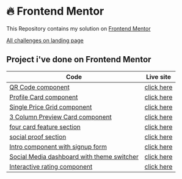 # 🔥 Frontend Mentor

This Repository contains my solution on <a href="https://www.frontendmentor.io/">Frontend Mentor</a> <br>

[All challenges on landing page](https://bagas-defandi-frontend-mentor.netlify.app/)

## Project i've done on Frontend Mentor

| Code                                                                                                                                                  | Live site                                                                                                   |
| ----------------------------------------------------------------------------------------------------------------------------------------------------- | ----------------------------------------------------------------------------------------------------------- |
| [QR Code component](https://github.com/bagas-defandi/Frontend-Mentor/tree/master/QR-code-component)                                                   | [click here](https://bagas-defandi-frontend-mentor.netlify.app/qr-code-component/)                          |
| [Profile Card component](https://github.com/bagas-defandi/Frontend-Mentor/tree/master/profile-card-component)                                         | [click here](https://bagas-defandi-frontend-mentor.netlify.app/profile-card-component/)                     |
| [Single Price Grid component](https://github.com/bagas-defandi/Frontend-Mentor/tree/master/single-price-grid-component)                               | [click here](https://bagas-defandi-frontend-mentor.netlify.app/single-price-grid-component/)                |
| [3 Column Preview Card component](https://github.com/bagas-defandi/Frontend-Mentor/tree/master/3-column-preview-card-component)                       | [click here](https://bagas-defandi-frontend-mentor.netlify.app/3-column-preview-card-component/)            |
| [four card feature section](https://github.com/bagas-defandi/Frontend-Mentor/tree/master/four-card-feature-section/)                                  | [click here](https://bagas-defandi-frontend-mentor.netlify.app/four-card-feature-section/)                  |
| [social proof section](https://github.com/bagas-defandi/Frontend-Mentor/tree/master/social-proof-section/)                                            | [click here](https://bagas-defandi-frontend-mentor.netlify.app/social-proof-section/)                       |
| [Intro component with signup form](https://github.com/bagas-defandi/Frontend-Mentor/tree/master/intro-component-with-signup-form)                     | [click here](https://bagas-defandi-frontend-mentor.netlify.app/intro-component-with-signup-form/)           |
| [Social Media dashboard with theme switcher](https://github.com/bagas-defandi/Frontend-Mentor/tree/master/social-media-dashboard-with-theme-switcher) | [click here](https://bagas-defandi-frontend-mentor.netlify.app/social-media-dashboard-with-theme-switcher/) |
| [Interactive rating component](https://github.com/bagas-defandi/Frontend-Mentor/tree/master/interactive-rating-component)                             | [click here](https://bagas-defandi-frontend-mentor.netlify.app/interactive-rating-component/)               |

